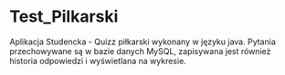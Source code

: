 # Test_Pilkarski
Aplikacja Studencka - Quizz piłkarski wykonany w języku java. Pytania przechowywane są w bazie danych MySQL, zapisywana jest również historia odpowiedzi i wyświetlana na wykresie.
